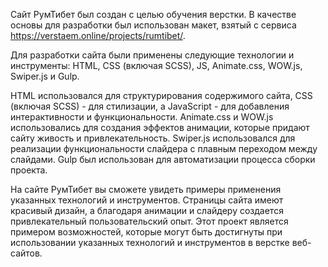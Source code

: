 Сайт РумТибет был создан с целью обучения верстки. В качестве основы для разработки был использован макет, взятый с сервиса https://verstaem.online/projects/rumtibet/.

Для разработки сайта были применены следующие технологии и инструменты: HTML, CSS (включая SCSS), JS, Animate.css, WOW.js, Swiper.js и Gulp.

HTML использовался для структурирования содержимого сайта, CSS (включая SCSS) - для стилизации, а JavaScript - для добавления интерактивности и функциональности. Animate.css и WOW.js использовались для создания эффектов анимации, которые придают сайту живость и привлекательность. Swiper.js использовался для реализации функциональности слайдера с плавным переходом между слайдами. Gulp был использован для автоматизации процесса сборки проекта.

На сайте РумТибет вы сможете увидеть примеры применения указанных технологий и инструментов. Страницы сайта имеют красивый дизайн, а благодаря анимации и слайдеру создается привлекательный пользовательский опыт. Этот проект является примером возможностей, которые могут быть достигнуты при использовании указанных технологий и инструментов в верстке веб-сайтов.
